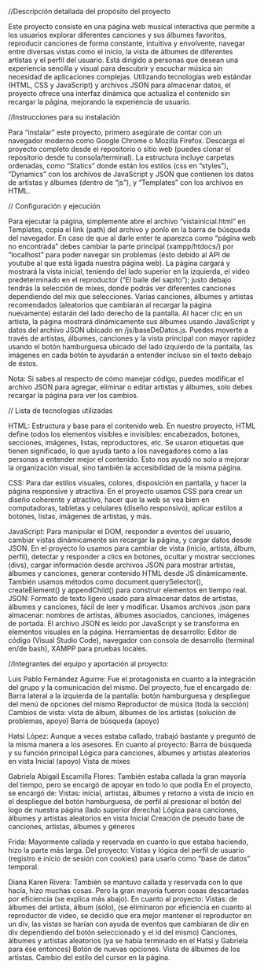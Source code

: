 //Descripción detallada del propósito del proyecto

Este proyecto consiste en una página web musical interactiva que permite a los usuarios explorar diferentes canciones y sus álbumes favoritos, 
reproducir canciones de forma constante, intuitiva y envolvente, navegar entre diversas vistas como el inicio, la vista de álbumes de diferentes 
artistas y el perfil del usuario. Está dirigido a personas que desean una experiencia sencilla y visual para descubrir y escuchar música sin necesidad 
de aplicaciones complejas. Utilizando tecnologías web estándar (HTML, CSS y JavaScript) y archivos JSON para almacenar datos, el proyecto ofrece una 
interfaz dinámica que actualiza el contenido sin recargar la página, mejorando la experiencia de usuario.

//Instrucciones para su instalación

Para “instalar” este proyecto, primero asegúrate de contar con un navegador moderno como Google Chrome o Mozilla Firefox. Descarga el proyecto completo 
desde el repositorio o sitio web (puedes clonar el repositorio desde tu consola/terminal). La estructura incluye carpetas ordenadas, como “Statics” 
donde están los estilos (css en “styles”), “Dynamics” con los archivos de JavaScript y JSON que contienen los datos de artistas y álbumes (dentro de 
“js”), y “Templates” con los archivos en HTML.

 // Configuración y ejecución
 
Para ejecutar la página, simplemente abre el archivo “vistainicial.html” en Templates, copia el link (path) del archivo y ponlo en la barra de búsqueda 
del navegador. En caso de que al darle enter te aparezca como “página web no encontrada” debes cambiar la parte principal (xampp/htdocs/) por “localhost” 
para poder navegar sin problemas (ésto debido al API de youtube al que está ligada nuestra página web).
La página cargará y mostrará la vista inicial, teniendo del lado superior en la izquierda, el video predeterminado en el reproductor (“El baile del 
sapito”); justo debajo tendrás la selección de mixes, donde podrás ver diferentes canciones dependiendo del mix que selecciones. Varias canciones, álbumes 
y artistas recomendados (aleatorios que cambiarán al recargar la página nuevamente) estarán del lado derecho de la pantalla.
Al hacer clic en un artista, la página mostrará dinámicamente sus álbumes usando JavaScript y datos del archivo JSON ubicado en /js/baseDeDatos.js.
Puedes moverte a través de artistas, álbumes, canciones y la vista principal con mayor rapidez usando el botón hamburguesa ubicado del lado izquierdo de 
la pantalla, las imágenes en cada botón te ayudarán a entender incluso sin el texto debajo de éstos.

Nota: Si sabes al respecto de cómo manejar código, puedes modificar el archivo JSON para agregar, eliminar o editar artistas y álbumes, solo debes 
recargar la página para ver los cambios.

// Lista de tecnologías utilizadas

HTML: Estructura y base para el contenido web.
En nuestro proyecto, HTML define todos los elementos visibles e invisibles: encabezados, botones, secciones, imágenes, listas, reproductores, etc. 
Se usaron etiquetas que tienen significado, lo que ayuda tanto a los navegadores como a las personas a entender mejor el contenido. Esto nos ayudó no 
solo a mejorar la organización visual, sino también la accesibilidad de la misma página.

CSS: Para dar estilos visuales, colores, disposición en pantalla, y hacer la página responsive y atractiva.
En el proyecto usamos CSS para crear un diseño coherente y atractivo, hacer que la web se vea bien en computadoras, tabletas y celulares (diseño 
responsivo), aplicar estilos a botones, listas, imágenes de artistas, y más.

JavaScript: Para manipular el DOM, responder a eventos del usuario, cambiar vistas dinámicamente sin recargar la página, y cargar datos desde JSON.
En el proyecto lo usamos para cambiar de vista (inicio, artista, álbum, perfil), detectar y responder a clics en botones, ocultar y mostrar secciones 
(divs), cargar información desde archivos JSON para mostrar artistas, álbumes y canciones, generar contenido HTML desde JS dinámicamente. También usamos 
métodos como document.querySelector(), createElement() y appendChild() para construir elementos en tiempo real.
JSON: Formato de texto ligero usado para almacenar datos de artistas, álbumes y canciones, fácil de leer y modificar.
Usamos archivos .json para almacenar: nombres de artistas, álbumes asociados, canciones, imágenes de portada. El archivo JSON es leído por JavaScript y 
se transforma en elementos visuales en la página.
Herramientas de desarrollo: Editor de código (Visual Studio Code), navegador con consola de desarrollo (terminal en/de bash), XAMPP para pruebas locales.

//Integrantes del equipo y  aportación al proyecto:

Luis Pablo Fernández Aguirre:
Fue el protagonista en cuanto a la integración del grupo y la comunicación del mismo.
Del proyecto, fue el encargado de:
Barra lateral a la izquierda de la pantalla: botón hamburguesa y despliegue del menú de opciones del mismo
Reproductor de música (toda la sección)
Cambios de vista: vista de álbum, álbumes de los artistas (solución de problemas, apoyo)
Barra de búsqueda (apoyo)

Hatsi López:
Aunque a veces estaba callado, trabajó bastante y preguntó de la misma manera a los asesores.
En cuanto al proyecto:
Barra de búsqueda y su función principal
Lógica para canciones, álbumes y artistas aleatorios en vista Inicial (apoyo)
Vista de mixes

Gabriela Abigail Escamilla Flores:
También estaba callada la gran mayoría del tiempo, pero se encargó de apoyar en todo lo que podía
En el proyecto, se encargó de:
Vistas: inicial, artistas, álbumes y retorno a vista de inicio en el despliegue del botón hamburguesa, de perfil al presionar el botón del logo de 
nuestra página (lado superior derecha)
Lógica para canciones, álbumes y artistas aleatorios en vista Inicial 
Creación de pseudo base de canciones, artistas, álbumes y géneros

Frida:
Mayormente callada y reservada en cuanto lo que estaba haciendo, hizo la parte más larga.
Del proyecto:
Vistas y lógica del perfil de usuario (registro e inicio de sesión con cookies) para usarlo como “base de datos” temporal.

Diana Karen Rivera:
También se mantuvo callada y reservada con lo que hacía, hizo muchas cosas. Pero la gran mayoría fueron cosas descartadas por eficiencia (se explica más 
abajo).
En cuanto al proyecto:
Vistas: de álbumes del artista, álbum (sólo), (se eliminaron por eficiencia en cuanto al reproductor de video, se decidió que era mejor mantener el 
reproductor en un div, las vistas se harían con ayuda de eventos que cambiaran de div en div dependiendo del botón seleccionado y el id del mismo)
Canciones, álbumes y artistas aleatorios (ya se había terminado en el Hatsi y Gabriela para ése entonces)
Botón de nuevas opciones.
Vista de álbumes de los artistas.
Cambio del estilo del cursor en la página.

